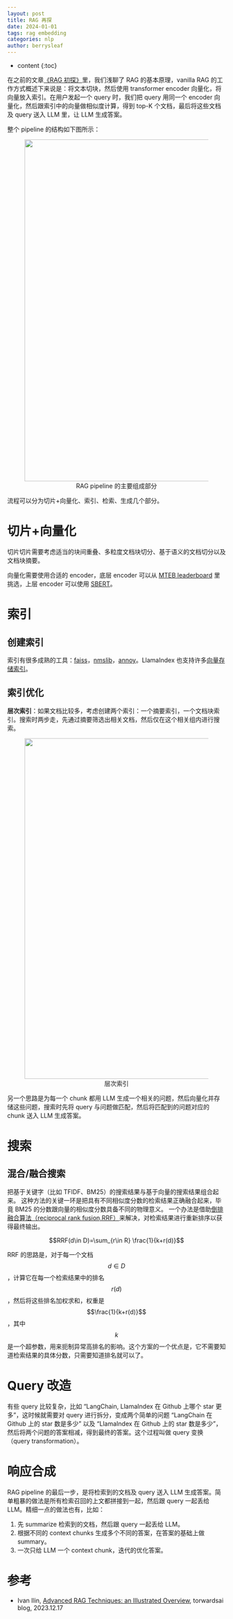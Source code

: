 ```yaml
---
layout: post
title: RAG 再探
date: 2024-01-01
tags: rag embedding
categories: nlp
author: berrysleaf
---
```

* content
{:toc}



在之前的文章[《RAG 初探》]({{site.baseurl}}/2023/11/16/Retrivial-augmented-generation/)里，我们浅聊了 RAG 的基本原理，vanilla RAG 的工作方式概述下来说是：将文本切块，然后使用 transformer encoder 向量化，将向量放入索引。在用户发起一个 query 时，我们把 query 用同一个 encoder 向量化，然后跟索引中的向量做相似度计算，得到 top-K 个文档，最后将这些文档及 query 送入 LLM 里，让 LLM 生成答案。




整个 pipeline 的结构如下图所示：

<figure style="text-align: center;">
    <img src="https://image.ddot.cc/202312/rag_structure_20231231_1052.png" width=789pt>
    <figcaption style="text-align:center"> RAG pipeline 的主要组成部分 </figcaption>
</figure>

流程可以分为切片+向量化、索引、检索、生成几个部分。

# 切片+向量化
切片切片需要考虑适当的块间重叠、多粒度文档块切分、基于语义的文档切分以及文档块摘要。

向量化需要使用合适的 encoder，底层 encoder 可以从 [MTEB leaderboard](https://huggingface.co/spaces/mteb/leaderboard) 里挑选，上层 encoder 可以使用 [SBERT](https://arxiv.org/abs/1908.10084)。

# 索引 
## 创建索引 
索引有很多成熟的工具：[faiss](https://faiss.ai/)，[nmslib](https://github.com/nmslib/nmslib)，[annoy](https://github.com/spotify/annoy)。LlamaIndex 也支持许多[向量存储索引](https://docs.llamaindex.ai/en/latest/community/integrations/vector_stores.html)。

## 索引优化 
**层次索引**：如果文档比较多，考虑创建两个索引：一个摘要索引，一个文档块索引。搜索时两步走，先通过摘要筛选出相关文档，然后仅在这个相关组内进行搜索。

<figure style="text-align: center;">
    <img src="https://image.ddot.cc/202312/hierarchinal_rag_20231231_1208.png" width=786pt>
    <figcaption style="text-align:center"> 层次索引 </figcaption>
</figure>

另一个思路是为每一个 chunk 都用 LLM 生成一个相关的问题，然后向量化并存储这些问题，搜索时先将 query 与问题做匹配，然后将匹配到的问题对应的 chunk 送入 LLM 生成答案。


# 搜索 
## 混合/融合搜索 
把基于关键字（比如 TFIDF、BM25）的搜索结果与基于向量的搜索结果组合起来。 这种方法的关键一环是把具有不同相似度分数的检索结果正确融合起来，毕竟 BM25 的分数跟向量的相似度分数具备不同的物理意义。
一个办法是借助[倒排融合算法（reciprocal rank fusion,RRF）](https://plg.uwaterloo.ca/~gvcormac/cormacksigir09-rrf.pdf)来解决，对检索结果进行重新排序以获得最终输出。

$$RRF(d\in D)=\sum_{r\in R} \frac{1}{k+r(d)}$$

RRF 的思路是，对于每一个文档 $$d\in D$$，计算它在每一个检索结果中的排名 $$r(d)$$，然后将这些排名加权求和，权重是 $$\frac{1}{k+r(d)}$$，其中 $$k$$ 是一个超参数，用来扼制异常高排名的影响。这个方案的一个优点是，它不需要知道检索结果的具体分数，只需要知道排名就可以了。

# Query 改造
有些 query 比较复杂，比如 “LangChain, LlamaIndex 在 Github 上哪个 star 更多”，这时候就需要对 query 进行拆分，变成两个简单的问题 “LangChain 在 Github 上的 star 数是多少” 以及 “LlamaIndex 在 Github 上的 star 数是多少”，然后将两个问题的答案相减，得到最终的答案。这个过程叫做 query 变换（query transformation）。


# 响应合成 
RAG pipeline 的最后一步，是将检索到的文档及 query 送入 LLM 生成答案。简单粗暴的做法是所有检索召回的上文都拼接到一起，然后跟 query 一起丢给 LLM。精细一点的做法也有，比如：
1. 先 summarize 检索到的文档，然后跟 query 一起丢给 LLM。
2. 根据不同的 context chunks 生成多个不同的答案，在答案的基础上做 summary。
3. 一次只给 LLM 一个 context chunk，迭代的优化答案。


# 参考
- Ivan Ilin, [Advanced RAG Techniques: an Illustrated Overview](https://pub.towardsai.net/advanced-rag-techniques-an-illustrated-overview-04d193d8fec6), torwardsai blog, 2023.12.17




